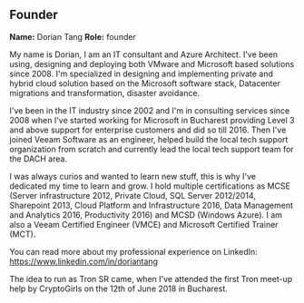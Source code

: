 ## Founder

**Name:** Dorian Tang
**Role:** founder

My name is Dorian, I am an IT consultant and Azure Architect. I've been using, designing and deploying both VMware and Microsoft based solutions since 2008. I'm specialized in designing and implementing private and hybrid cloud solution based on the Microsoft software stack, Datacenter migrations and transformation, disaster avoidance.

I've been in the IT industry since 2002 and I'm in consulting services since 2008 when I've started working for Microsoft in Bucharest providing Level 3 and above support for enterprise customers and did so till 2016. Then I've joined Veeam Software as an engineer, helped build the local tech support organization from scratch and currently lead the local tech support team for the DACH area.

I was always curios and wanted to learn new stuff, this is why I've dedicated my time to learn and grow. I hold multiple certifications as MCSE (Server infrastructure 2012, Private Cloud, SQL Server 2012/2014, Sharepoint 2013, Cloud Platform and Infrastructure 2016, Data Management and Analytics 2016, Productivity 2016) and MCSD (Windows Azure). I am also a Veeam Certified Engineer (VMCE) and Microsoft Certified Trainer (MCT).

You can read more about my professional experience on LinkedIn:
https://www.linkedin.com/in/doriantang

The idea to run as Tron SR came, when I've attended the first Tron meet-up help by CryptoGirls on the 12th of June 2018 in Bucharest.
